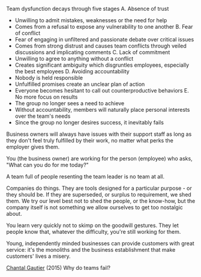 
Team dysfunction decays through five stages
A. Absence of trust
- Unwilling to admit mistakes, weaknesses or the need for help
- Comes from a refusal to expose any vulnerability to one another
B. Fear of conflict
- Fear of engaging in unfiltered and passionate debate over critical issues
- Comes from strong distrust and causes team conflicts through veiled discussions and implicating comments
C. Lack of commitment
- Unwilling to agree to anything without a conflict
- Creates significant ambiguity which disgruntles employees, especially the best employees
D. Avoiding accountability
- Nobody is held responsible
- Unfulfilled promises create an unclear plan of action
- Everyone becomes hesitant to call out counterproductive behaviors
E. No more focus on results
- The group no longer sees a need to achieve
- Without accountability, members will naturally place personal interests over the team's needs
- Since the group no longer desires success, it inevitably fails

Business owners will always have issues with their support staff as long as they don't feel truly fulfilled by their work, no matter what perks the employer gives them.

You (the business owner) are working for the person (employee) who asks, "What can you do for me today?"

A team full of people resenting the team leader is no team at all.

Companies do things. They are tools designed for a particular purpose - or they should be. If they are superseded, or surplus to requirement, we shed them. We try our level best not to shed the people, or the know-how, but the company itself is not something we allow ourselves to get too nostalgic about.

You learn very quickly not to skimp on the goodwill gestures. They let people know that, whatever the difficulty, you're still working for them.

Young, independently minded businesses can provide customers with great service: it's the monoliths and the business establishment that make customers' lives a misery.

[Chantal Gautier](https://www.linkedin.com/pulse/why-do-teams-fail-chantal-gautier/)
(2015) Why do teams fail?
